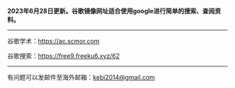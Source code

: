 **2023年6月28日更新。谷歌镜像网址适合使用google进行简单的搜索、查阅资料。** 

***


谷歌学术：https://ac.scmor.com

谷歌搜索：https://free9.freeku6.xyz/62

***

有问题可以发邮件至海外邮箱：kebi2014@gmail.com
